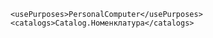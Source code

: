 <?xml version="1.0" encoding="UTF-8"?><mdclass:Configuration xmlns:mdclass="http://g5.1c.ru/v8/dt/metadata/mdclass" uuid="46b4f118-3a44-48b4-8bdf-7fcdd449b4f8" name="Пример_работы_с_git" defaultRunMode="ManagedApplication" vendor="" version="" defaultLanguage="Language.русский" dataLockControlMode="Managed" objectAutonumerationMode="NotAutoFree" modalityUseMode="DontUse">
    <usePurposes>PersonalComputer</usePurposes>
    <catalogs>Catalog.Номенклатура</catalogs>
  <synonym key="ru" value="Пример работы с git"/>
  <containedObjects classId="9cd510cd-abfc-11d4-9434-004095e12fc7" objectId="f1d0a767-7aa5-4c82-a3e9-b06ebb00a301"/>
  <containedObjects classId="9fcd25a0-4822-11d4-9414-008048da11f9" objectId="109065d0-76d0-4ad2-9986-0435307f5182"/>
  <containedObjects classId="e3687481-0a87-462c-a166-9f34594f9bba" objectId="068fc982-0f62-401c-8495-df7ff289802c"/>
  <containedObjects classId="9de14907-ec23-4a07-96f0-85521cb6b53b" objectId="9faa1a0d-2b8e-4c28-b24b-488bee797a02"/>
  <containedObjects classId="51f2d5d8-ea4d-4064-8892-82951750031e" objectId="b8608274-3c5e-488b-8784-0622d28278ac"/>
  <containedObjects classId="e68182ea-4237-4383-967f-90c1e3370bc7" objectId="9ea9d073-a20f-4d78-864c-c87fd8591395"/>
  <languages uuid="09056907-bd20-471c-80f2-b68739a4eb7b" name="русский" languageCode="ru">
    <synonym key="ru" value="русский"/>
  </languages>
</mdclass:Configuration>
